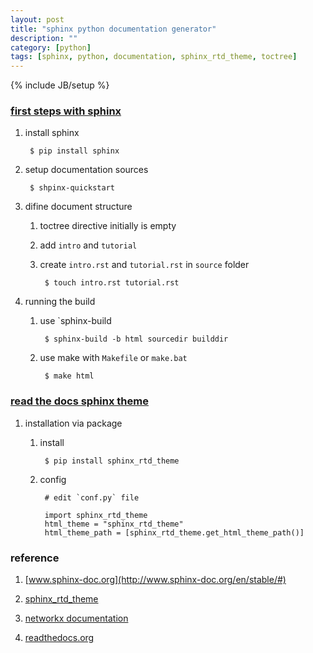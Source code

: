 ```yaml
---
layout: post
title: "sphinx python documentation generator"
description: ""
category: [python]
tags: [sphinx, python, documentation, sphinx_rtd_theme, toctree]
---
```

{% include JB/setup %}


### [first steps with sphinx](http://www.sphinx-doc.org/en/stable/tutorial.html)

1. install sphinx

        $ pip install sphinx

1. setup documentation sources

        $ shpinx-quickstart

1. difine document structure

    1. toctree directive initially is empty

    1. add `intro` and `tutorial`

    1. create `intro.rst` and `tutorial.rst` in `source` folder

            $ touch intro.rst tutorial.rst

1. running the build

    1. use `sphinx-build

            $ sphinx-build -b html sourcedir builddir

    1. use make with `Makefile` or `make.bat`

            $ make html

### [read the docs sphinx theme](https://github.com/snide/sphinx_rtd_theme)

1. installation via package

    1. install

            $ pip install sphinx_rtd_theme

    1. config

            # edit `conf.py` file

            import sphinx_rtd_theme
            html_theme = "sphinx_rtd_theme"
            html_theme_path = [sphinx_rtd_theme.get_html_theme_path()]

### reference

1. [www.sphinx-doc.org](http://www.sphinx-doc.org/en/stable/#)

1. [sphinx_rtd_theme](https://github.com/snide/sphinx_rtd_theme)

1. [networkx documentation](http://networkx.readthedocs.io/en/latest/)

1. [readthedocs.org](https://readthedocs.org/)
